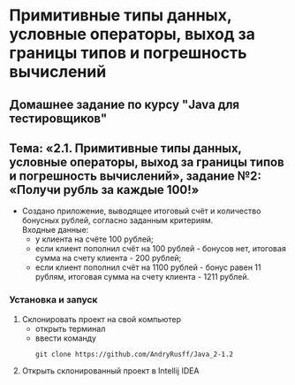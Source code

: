 # Примитивные типы данных, условные операторы, выход за границы типов и погрешность вычислений
## Домашнее задание по курсу "Java для тестировщиков"
## Тема: «2.1. Примитивные типы данных, условные операторы, выход за границы типов и погрешность вычислений», задание №2: «Получи рубль за каждые 100!»
- Создано приложение, выводящее итоговый счёт и количество бонусных рублей, согласно заданным критериям.  
Входные данные:
	- у клиента на счёте 100 рублей;
	- если клиент пополнил счёт на 100 рублей - бонусов нет, итоговая сумма на счету клиента - 200 рублей;
	- если клиент пополнил счёт на 1100 рублей - бонус равен 11 рублям, итоговая сумма на счету клиента - 1211 рублей.

### Установка и запуск
1. Склонировать проект на свой компьютер
	- открыть терминал
	- ввести команду 
		```
		git clone https://github.com/AndryRusff/Java_2-1.2
		```
2. Открыть склонированный проект в Intellij IDEA

